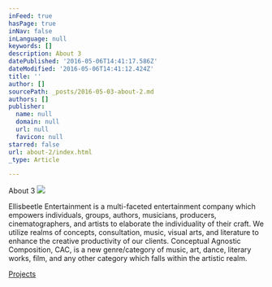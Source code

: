 ```yaml
---
inFeed: true
hasPage: true
inNav: false
inLanguage: null
keywords: []
description: About 3
datePublished: '2016-05-06T14:41:17.586Z'
dateModified: '2016-05-06T14:41:12.424Z'
title: ''
author: []
sourcePath: _posts/2016-05-03-about-2.md
authors: []
publisher:
  name: null
  domain: null
  url: null
  favicon: null
starred: false
url: about-2/index.html
_type: Article

---
```

About 3
![](https://the-grid-user-content.s3-us-west-2.amazonaws.com/ebc3a761-55ca-4d96-8579-03faf2f5dbc8.png)

Ellisbeetle Entertainment is a multi-faceted entertainment company which empowers individuals, groups, authors, musicians, producers, cinematographers, and artists to elaborate the individuality of their craft. We utilize realms of concepts, consultation, music, visual arts, and literature to enhance the creative productivity of our clients. Conceptual Agnostic Composition, CAC, is a new genre/category of music, art, dance, literary works, film, and any other category which falls within the artistic realm.

[Projects][0]

[0]: https://thegrid.ai/ellisbeetle/projects/